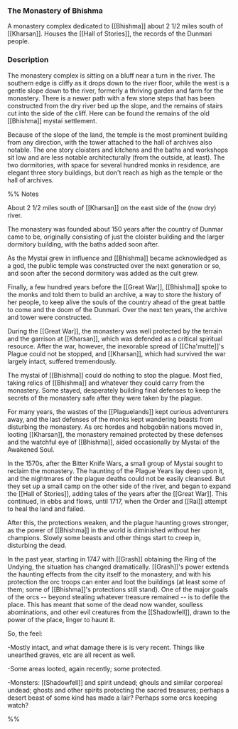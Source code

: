 ### The Monastery of Bhishma

A monastery complex dedicated to [[Bhishma]] about 2 1/2 miles south of [[Kharsan]]. Houses the [[Hall of Stories]], the records of the Dunmari people. 

### Description

The monastery complex is sitting on a bluff near a turn in the river. The southern edge is cliffy as it drops down to the river floor, while the west is a gentle slope down to the river, formerly a thriving garden and farm for the monastery. There is a newer path with a few stone steps that has been constructed from the dry river bed up the slope, and the remains of stairs cut into the side of the cliff. Here can be found the remains of the old [[Bhishma]] mystai settlement.

Because of the slope of the land, the temple is the most prominent building from any direction, with the tower attached to the hall of archives also notable. The one story cloisters and kitchens and the baths and workshops sit low and are less notable architecturally (from the outside, at least). The two dormitories, with space for several hundred monks in residence, are elegant three story buildings, but don't reach as high as the temple or the hall of archives.

%% Notes

About 2 1/2 miles south of [[Kharsan]] on the east side of the (now dry) river.

The monastery was founded about 150 years after the country of Dunmar came to be, originally consisting of just the cloister building and the larger dormitory building, with the baths added soon after.

As the Mystai grew in influence and [[Bhishma]] became acknowledged as a god, the public temple was constructed over the next generation or so, and soon after the second dormitory was added as the cult grew.

Finally, a few hundred years before the [[Great War]], [[Bhishma]] spoke to the monks and told them to build an archive, a way to store the history of her people, to keep alive the souls of the country ahead of the great battle to come and the doom of the Dunmari. Over the next ten years, the archive and tower were constructed.

During the [[Great War]], the monastery was well protected by the terrain and the garrison at [[Kharsan]], which was defended as a critical spiritual resource. After the war, however, the inexorable spread of [[Cha'mutte]]'s Plague could not be stopped, and [[Kharsan]], which had survived the war largely intact, suffered tremendously.

The mystai of [[Bhishma]] could do nothing to stop the plague. Most fled, taking relics of [[Bhishma]] and whatever they could carry from the monastery. Some stayed, desperately building final defenses to keep the secrets of the monastery safe after they were taken by the plague.

For many years, the wastes of the [[Plaguelands]] kept curious adventurers away, and the last defenses of the monks kept wandering beasts from disturbing the monastery. As orc hordes and hobgoblin nations moved in, looting [[Kharsan]], the monastery remained protected by these defenses and the watchful eye of [[Bhishma]], aided occasionally by Mystai of the Awakened Soul.

In the 1570s, after the Bitter Knife Wars, a small group of Mystai sought to reclaim the monastery. The haunting of the Plague Years lay deep upon it, and the nightmares of the plague deaths could not be easily cleansed. But they set up a small camp on the other side of the river, and began to expand the [[Hall of Stories]], adding tales of the years after the [[Great War]]. This continued, in ebbs and flows, until 1717, when the Order and [[Rai]] attempt to heal the land and failed.

After this, the protections weaken, and the plague haunting grows stronger, as the power of [[Bhishma]] in the world is diminished without her champions. Slowly some beasts and other things start to creep in, disturbing the dead.

In the past year, starting in 1747 with [[Grash]] obtaining the Ring of the Undying, the situation has changed dramatically. [[Grash]]'s power extends the haunting effects from the city itself to the monastery, and with his protection the orc troops can enter and loot the buildings (at least some of them; some of [[Bhishma]]'s protections still stand). One of the major goals of the orcs -- beyond stealing whatever treasure remained -- is to defile the place. This has meant that some of the dead now wander, soulless abominations, and other evil creatures from the [[Shadowfell]], drawn to the power of the place, linger to haunt it.

So, the feel:

-Mostly intact, and what damage there is is very recent. Things like unearthed graves, etc are all recent as well.

-Some areas looted, again recently; some protected.

-Monsters: [[Shadowfell]] and spirit undead; ghouls and similar corporeal undead; ghosts and other spirits protecting the sacred treasures; perhaps a desert beast of some kind has made a lair? Perhaps some orcs keeping watch?

%%
